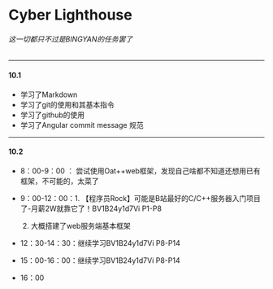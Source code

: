 # Cyber Lighthouse

###### 这一切都只不过是BINGYAN的任务罢了

---

#### 10.1

- 学习了Markdown
- 学习了git的使用和其基本指令
- 学习了github的使用
- 学习了Angular commit message 规范

---

#### 10.2

- 8：00-9：00 ： 尝试使用Oat++web框架，发现自己啥都不知道还想用已有框架，不可能的，太菜了

- 9：00-12：00：1. 【程序员Rock】可能是B站最好的C/C++服务器入门项目了-月薪2W就靠它了！BV1B24y1d7Vi  P1-P8  

  ​			    2. 大概搭建了web服务端基本框架

- 12：30-14：30：继续学习BV1B24y1d7Vi P8-P14

- 15：00-16：00：继续学习BV1B24y1d7Vi P8-P14

- 16：00

